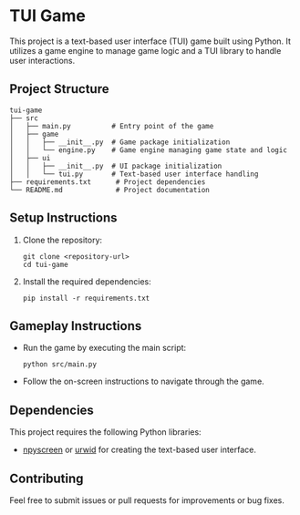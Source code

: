 # TUI Game

This project is a text-based user interface (TUI) game built using Python. It utilizes a game engine to manage game logic and a TUI library to handle user interactions.

## Project Structure

```
tui-game
├── src
│   ├── main.py          # Entry point of the game
│   ├── game
│   │   ├── __init__.py  # Game package initialization
│   │   └── engine.py    # Game engine managing game state and logic
│   ├── ui
│   │   ├── __init__.py  # UI package initialization
│   │   └── tui.py       # Text-based user interface handling
├── requirements.txt      # Project dependencies
└── README.md             # Project documentation
```

## Setup Instructions

1. Clone the repository:
   ```
   git clone <repository-url>
   cd tui-game
   ```

2. Install the required dependencies:
   ```
   pip install -r requirements.txt
   ```

## Gameplay Instructions

- Run the game by executing the main script:
  ```
  python src/main.py
  ```

- Follow the on-screen instructions to navigate through the game.

## Dependencies

This project requires the following Python libraries:

- [npyscreen](https://npyscreen.readthedocs.io/en/latest/) or [urwid](http://urwid.org/) for creating the text-based user interface.

## Contributing

Feel free to submit issues or pull requests for improvements or bug fixes.